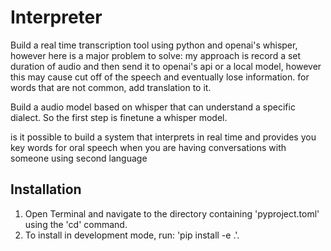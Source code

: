 # Interpreter
Build a real time transcription tool using python and openai's whisper,
however here is a major problem to solve: my approach is record a set duration of audio and then
send it to openai's api or a local model, however this may cause cut off of the speech and
eventually lose information. for words that are not common, add translation to it.


Build a audio model based on whisper that can understand a specific
dialect. So the first step is finetune a whisper model.

is it possible to build a system that interprets in real time and provides you key words
for oral speech when you are having conversations with someone using second language


## Installation
1. Open Terminal and navigate to the directory containing 'pyproject.toml' using the 'cd' command.
2. To install in development mode, run: 'pip install -e .'.

